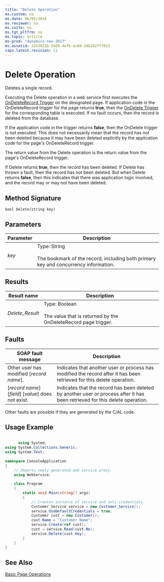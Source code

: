 ```yaml
---
title: "Delete Operation"
ms.custom: na
ms.date: 06/05/2016
ms.reviewer: na
ms.suite: na
ms.tgt_pltfrm: na
ms.topic: article
ms-prod: "dynamics-nav-2017"
ms.assetid: 3253921b-5dd9-4efb-ac60-3db2d2ff7013
caps.latest.revision: 11
---
```

# Delete Operation
Deletes a single record.  
  
 Executing the Delete operation in a web service first executes the [OnDeleteRecord Trigger](OnDeleteRecord-Trigger.md) on the designated page. If application code in the OnDeleteRecord trigger for the page returns **true**, then the [OnDelete Trigger](OnDelete-Trigger.md) for the corresponding table is executed. If no fault occurs, then the record is deleted from the database.  
  
 If the application code in the trigger returns **false**, then the OnDelete trigger is not executed. This does not necessarily mean that the record has not been deleted because it may have been deleted explicitly by the application code for the page's OnDeleteRecord trigger.  
  
 The return value from the Delete operation is the return value from the page's OnDeleteRecord trigger.  
  
 If Delete returns **true**, then the record has been deleted. If Delete has thrown a fault, then the record has not been deleted. But when Delete returns **false**, then this indicates that there was application logic involved, and the record may or may not have been deleted.  
  
## Method Signature  
 `bool Delete(string key)`  
  
## Parameters  
  
|Parameter|Description|  
|---------------|-----------------|  
|*key*|Type: String<br /><br /> The bookmark of the record, including both primary key and concurrency information.|  
  
## Results  
  
|Result name|Description|  
|-----------------|-----------------|  
|*Delete\_Result*|Type: Boolean<br /><br /> The value that is returned by the OnDeleteRecord page trigger.|  
  
## Faults  
  
|SOAP fault message|Description|  
|------------------------|-----------------|  
|Other user has modified \[*record name*\].|Indicates that another user or process has modified the record after it has been retrieved for this delete operation.|  
|\[*record name*\] \[*field*\] \[*value*\] does not exist.|Indicates that the record has been deleted by another user or process after it has been retrieved for this delete operation.|  
  
 Other faults are possible if they are generated by the C/AL code.  
  
## Usage Example  
  
```c#  
  
      using System;  
using System.Collections.Generic;  
using System.Text;  
  
namespace ConsoleApplication  
{  
    // Imports newly generated web service proxy.  
    using WebService;   
  
    class Program  
    {  
        static void Main(string[] args)  
        {  
            // Creates instance of service and sets credentials.  
            Customer_Service service = new Customer_Service();  
            service.UseDefaultCredentials = true;  
            Customer cust = new Customer();  
            cust.Name = "Customer Name";  
            service.Create(ref cust);  
            cust = service.Read(cust.No);  
            service.Delete(cust.Key);  
        }  
    }  
}  
```  
  
## See Also  
 [Basic Page Operations](Basic-Page-Operations.md)